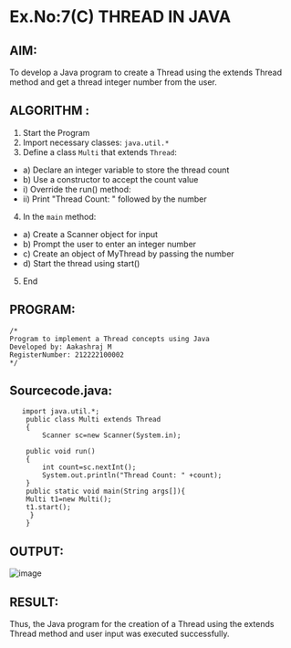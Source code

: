 # Ex.No:7(C)             THREAD IN JAVA
## AIM:
To develop a Java program to create a Thread using the extends Thread method and get a thread integer number from the user.


## ALGORITHM :
1.  Start the Program
2.	Import necessary classes: `java.util.*`
3.	Define a class `Multi` that extends `Thread`:
-	a) Declare an integer variable to store the thread count 
-	b) Use a constructor to accept the count value
-	i) Override the run() method:
-	ii) Print "Thread Count: " followed by the number
4.	In the `main` method:
-	a)  Create a Scanner object for input
-	b) Prompt the user to enter an integer number
-	c) Create an object of MyThread by passing the number
-	d) Start the thread using start()


5.	End





## PROGRAM:
 ```
/*
Program to implement a Thread concepts using Java
Developed by: Aakashraj M
RegisterNumber: 212222100002 
*/
```

## Sourcecode.java:

```
   import java.util.*;
    public class Multi extends Thread
    {  
        Scanner sc=new Scanner(System.in);
        
    public void run()
    {  
        int count=sc.nextInt();
        System.out.println("Thread Count: " +count);  
    }  
    public static void main(String args[]){  
    Multi t1=new Multi();  
    t1.start();  
     }  
    }
```





## OUTPUT:


![image](https://github.com/user-attachments/assets/191cbb5c-953c-4f81-87b1-5bc1129a6f9d)


## RESULT:
Thus, the Java program for the creation of a Thread using the extends Thread method and user input was executed successfully.







